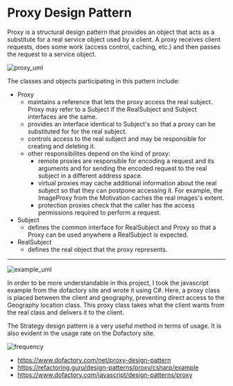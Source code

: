 # Proxy Design Pattern

Proxy is a structural design pattern that provides an object that acts as a substitute for a real service object used by a client. A proxy receives client requests, does some work (access control, caching, etc.) and then passes the request to a service object.


![proxy_uml](https://user-images.githubusercontent.com/29948990/236127896-5b2947cb-4b31-4e21-8c65-49b71016f9a5.png)

The classes and objects participating in this pattern include:
* Proxy  
	* maintains a reference that lets the proxy access the real subject. Proxy may refer to a Subject if the RealSubject and Subject interfaces are the same.
	* provides an interface identical to Subject's so that a proxy can be substituted for for the real subject.
	* controls access to the real subject and may be responsible for creating and deleting it.
	* other responsibilites depend on the kind of proxy:
		* remote proxies are responsible for encoding a request and its arguments and for sending the encoded request to the real subject in a different address space.
		* virtual proxies may cache additional information about the real subject so that they can postpone accessing it. For example, the ImageProxy from the Motivation caches the real images's extent.
		* protection proxies check that the caller has the access permissions required to perform a request.
* Subject   
	* defines the common interface for RealSubject and Proxy so that a Proxy can be used anywhere a RealSubject is expected.
* RealSubject   
	* defines the real object that the proxy represents.

<hr>

![example_uml](https://user-images.githubusercontent.com/29948990/236127935-7b55bca1-2294-44e5-8d49-06af5035f8bc.png)

In order to be more understandable in this project, I took the javascript example from the dofactory site and wrote it using C#. 
Here, a proxy class is placed between the client and geography, preventing direct access to the Geography location class. 
This proxy class takes what the client wants from the real class and delivers it to the client.


The Strategy design pattern is a very useful method in terms of usage. It is also evident in the usage rate on the Dofactory site.

![frequency](https://user-images.githubusercontent.com/29948990/236127961-dd809aad-1a2e-4f99-9d6c-3aa04bcc11be.png)


* https://www.dofactory.com/net/proxy-design-pattern
* https://refactoring.guru/design-patterns/proxy/csharp/example
* https://www.dofactory.com/javascript/design-patterns/proxy
